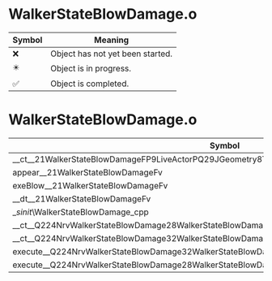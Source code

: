 # WalkerStateBlowDamage.o
| Symbol | Meaning 
| ------------- | ------------- 
| :x: | Object has not yet been started. 
| :eight_pointed_black_star: | Object is in progress. 
| :white_check_mark: | Object is completed. 


# WalkerStateBlowDamage.o
| Symbol | Decompiled? |
| ------------- | ------------- |
| __ct__21WalkerStateBlowDamageFP9LiveActorPQ29JGeometry8TVec3&lt;f&gt;P26WalkerStateBlowDamageParam | :x: |
| appear__21WalkerStateBlowDamageFv | :x: |
| exeBlow__21WalkerStateBlowDamageFv | :x: |
| __dt__21WalkerStateBlowDamageFv | :x: |
| __sinit_\WalkerStateBlowDamage_cpp | :x: |
| __ct__Q224NrvWalkerStateBlowDamage28WalkerStateBlowDamageNrvBlowFv | :x: |
| __ct__Q224NrvWalkerStateBlowDamage32WalkerStateBlowDamageNrvBlowLandFv | :x: |
| execute__Q224NrvWalkerStateBlowDamage32WalkerStateBlowDamageNrvBlowLandCFP5Spine | :x: |
| execute__Q224NrvWalkerStateBlowDamage28WalkerStateBlowDamageNrvBlowCFP5Spine | :x: |
